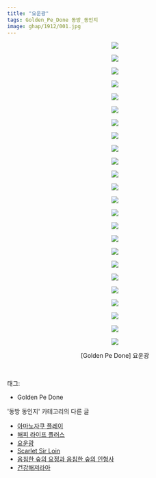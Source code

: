 ```yaml
---
title: "요운광"
tags: Golden_Pe_Done 동방_동인지
image: ghap/1912/001.jpg
---
```

<div class="article">
<p style="text-align: center; clear: none; float: none;"><img src="{{ site.nasurl }}/ghap/1912/001.jpg"/></p>
<p style="text-align: center; clear: none; float: none;"><img src="{{ site.nasurl }}/ghap/1912/002.jpg"/></p>
<p style="text-align: center; clear: none; float: none;"><img src="{{ site.nasurl }}/ghap/1912/003.jpg"/></p>
<p style="text-align: center; clear: none; float: none;"><img src="{{ site.nasurl }}/ghap/1912/004.jpg"/></p>
<p style="text-align: center; clear: none; float: none;"><img src="{{ site.nasurl }}/ghap/1912/005.jpg"/></p>
<p style="text-align: center; clear: none; float: none;"><img src="{{ site.nasurl }}/ghap/1912/006.jpg"/></p>
<p style="text-align: center; clear: none; float: none;"><img src="{{ site.nasurl }}/ghap/1912/007.jpg"/></p>
<p style="text-align: center; clear: none; float: none;"><img src="{{ site.nasurl }}/ghap/1912/008.jpg"/></p>
<p style="text-align: center; clear: none; float: none;"><img src="{{ site.nasurl }}/ghap/1912/009.jpg"/></p>
<p style="text-align: center; clear: none; float: none;"><img src="{{ site.nasurl }}/ghap/1912/010.jpg"/></p>
<p style="text-align: center; clear: none; float: none;"><img src="{{ site.nasurl }}/ghap/1912/011.jpg"/></p>
<p style="text-align: center; clear: none; float: none;"><img src="{{ site.nasurl }}/ghap/1912/012.jpg"/></p>
<p style="text-align: center; clear: none; float: none;"><img src="{{ site.nasurl }}/ghap/1912/013.jpg"/></p>
<p style="text-align: center; clear: none; float: none;"><img src="{{ site.nasurl }}/ghap/1912/014.jpg"/></p>
<p style="text-align: center; clear: none; float: none;"><img src="{{ site.nasurl }}/ghap/1912/015.jpg"/></p>
<p style="text-align: center; clear: none; float: none;"><img src="{{ site.nasurl }}/ghap/1912/016.jpg"/></p>
<p style="text-align: center; clear: none; float: none;"><img src="{{ site.nasurl }}/ghap/1912/017.jpg"/></p>
<p style="text-align: center; clear: none; float: none;"><img src="{{ site.nasurl }}/ghap/1912/018.jpg"/></p>
<p style="text-align: center; clear: none; float: none;"><img src="{{ site.nasurl }}/ghap/1912/019.jpg"/></p>
<p style="text-align: center; clear: none; float: none;"><img src="{{ site.nasurl }}/ghap/1912/020.jpg"/></p>
<p style="text-align: center; clear: none; float: none;"><img src="{{ site.nasurl }}/ghap/1912/021.jpg"/></p>
<p style="text-align: center; clear: none; float: none;"><img src="{{ site.nasurl }}/ghap/1912/022.jpg"/></p>
<p style="text-align: center; clear: none; float: none;"><img src="{{ site.nasurl }}/ghap/1912/023.jpg"/></p>
<p style="text-align: center; clear: none; float: none;"><img src="{{ site.nasurl }}/ghap/1912/024.jpg"/></p>
<p style="text-align: center; clear: none; float: none;">[Golden Pe Done] 요운광</p>
<p><br/></p>
</div><div class="tagTrail">
<p>태그: </p>
<ul>
<li>Golden Pe Done</li>
</ul>
</div><div class="another">
<p>'동방 동인지' 카테고리의 다른 글</p>
<ul>
<li><a href="/2016-08-29-ghap_1916">아마노자쿠 플레이</a></li>
<li><a href="/2016-08-29-ghap_1913">해피 라이프 플러스</a></li>
<li><a href="/2016-08-29-ghap_1912">요운광</a></li>
<li><a href="/2016-08-29-ghap_1911">Scarlet Sir Loin</a></li>
<li><a href="/2016-08-29-ghap_1910">음침한 숲의 요정과 음침한 숲의 인형사</a></li>
<li><a href="/2016-08-29-ghap_1909">건강해져라아</a></li>
</ul>
</div><div class="cb_module cb_fluid">
<div class="cb_wrt cb_profile">
</div><!-- commentList close -->
</div>